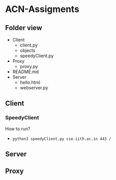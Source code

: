 # ACN-Assigments

## Folder view

- Client
   - client.py
  -  objects
  - speedyClient.py
- Proxy
   - proxy.py
- README.md
- Server
    - hello.html
    - webserver.py

## Client

### SpeedyClient
   How to run?
   - `python3 speedyClient.py cse.iith.ac.in 443 / `

## Server

## Proxy
